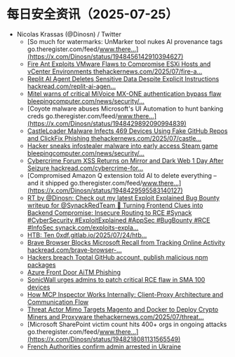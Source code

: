# 每日安全资讯（2025-07-25）

- Nicolas Krassas (@Dinosn) / Twitter
  - [So much for watermarks: UnMarker tool nukes AI provenance tags go.theregister.com/feed/www.there…](https://x.com/Dinosn/status/1948456142910394627)
  - [Fire Ant Exploits VMware Flaws to Compromise ESXi Hosts and vCenter Environments thehackernews.com/2025/07/fire-a…](https://x.com/Dinosn/status/1948455997586243696)
  - [Replit AI Agent Deletes Sensitive Data Despite Explicit Instructions hackread.com/replit-ai-agen…](https://x.com/Dinosn/status/1948432163566751862)
  - [Mitel warns of critical MiVoice MX-ONE authentication bypass flaw bleepingcomputer.com/news/security/…](https://x.com/Dinosn/status/1948429950014329258)
  - [Coyote malware abuses Microsoft's UI Automation to hunt banking creds go.theregister.com/feed/www.there…](https://x.com/Dinosn/status/1948429892090994839)
  - [CastleLoader Malware Infects 469 Devices Using Fake GitHub Repos and ClickFix Phishing thehackernews.com/2025/07/castle…](https://x.com/Dinosn/status/1948429853226606606)
  - [Hacker sneaks infostealer malware into early access Steam game bleepingcomputer.com/news/security/…](https://x.com/Dinosn/status/1948429770833707277)
  - [Cybercrime Forum XSS Returns on Mirror and Dark Web 1 Day After Seizure hackread.com/cybercrime-for…](https://x.com/Dinosn/status/1948429668782162300)
  - [Compromised Amazon Q extension told AI to delete everything – and it shipped go.theregister.com/feed/www.there…](https://x.com/Dinosn/status/1948429595583140127)
  - [RT by @Dinosn: Check out my latest Exploit Explained Bug Bounty writeup for @SynackRedTeam 🚨 Turning Frontend Clues into Backend Compromise: Insecure Routing to RCE #Synack #CyberSecurity #ExploitExplained #AppSec #BugBounty #RCE #InfoSec synack.com/exploits-expla…](https://x.com/duty_1g/status/1948400645158866946)
  - [HTB: Ten 0xdf.gitlab.io/2025/07/24/htb…](https://x.com/Dinosn/status/1948387506065375677)
  - [Brave Browser Blocks Microsoft Recall from Tracking Online Activity hackread.com/brave-browser-…](https://x.com/Dinosn/status/1948386433690992713)
  - [Hackers breach Toptal GitHub account, publish malicious npm packages](https://x.com/Dinosn/status/1948386377998999977)
  - [Azure Front Door AiTM Phishing](https://x.com/Dinosn/status/1948384561710104821)
  - [SonicWall urges admins to patch critical RCE flaw in SMA 100 devices](https://x.com/Dinosn/status/1948345734853452241)
  - [How MCP Inspector Works Internally: Client-Proxy Architecture and Communication Flow](https://x.com/Dinosn/status/1948242497186021870)
  - [Threat Actor Mimo Targets Magento and Docker to Deploy Crypto Miners and Proxyware thehackernews.com/2025/07/threat…](https://x.com/Dinosn/status/1948218120650305947)
  - [Microsoft SharePoint victim count hits 400+ orgs in ongoing attacks go.theregister.com/feed/www.there…](https://x.com/Dinosn/status/1948218081131565549)
  - [French Authorities confirm  admin arrested in Ukraine](https://x.com/Dinosn/status/1948218160307425556)
